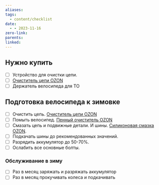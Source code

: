 ```yaml
---
aliases: 
tags:
  - content/checklist
date:
  - - 2023-11-16
zero-link: 
parents: 
linked:
---
```

## Нужно купить
- [ ] Устройство для очистки цепи.
- [ ] [Очиститель цепи OZON](https://www.ozon.ru/product/ochistitel-velosipednoy-tsepi-nanoprotech-400-ml-168491060/) 
- [ ] Держатель велосипеда для ТО
## Подготовка велосипеда к зимовке
- [ ] Очистить цепь. [Очиститель цепи OZON](https://www.ozon.ru/product/ochistitel-velosipednoy-tsepi-nanoprotech-400-ml-168491060/)
- [ ] Помыть велосипед. [Пенный очиститель OZON](https://www.ozon.ru/product/pennyy-ochistitel-dlya-velosipeda-nanoprotech-400ml-878208644/)
- [ ] Смазать цепь и подвижные детали. И шины. [Силиконовая смазка OZON](https://www.ozon.ru/product/silikonovaya-smazka-dlya-velosipeda-nanoprotech-400ml-321301997/).
- [ ] Подкачать шины до рекомендованных значений.
- [ ] Разрядить аккумулятор до 50-70%.
- [ ] Ослабить все основные болты.

### Обслуживание в зиму
- [ ] Раз в месяц заряжать и разряжать аккумулятор
- [ ] Раз в месяц прокучивать колеса и подкачивать